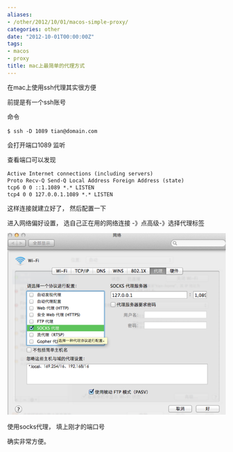 ```yaml
---
aliases:
- /other/2012/10/01/macos-simple-proxy/
categories: other
date: "2012-10-01T00:00:00Z"
tags:
- macos
- proxy
title: mac上最简单的代理方式
---
```


在mac上使用ssh代理其实很方便

前提是有一个ssh账号

命令

`$ ssh -D 1089 tian@domain.com`

会打开端口1089 监听

查看端口可以发现

```
Active Internet connections (including servers)
Proto Recv-Q Send-Q Local Address Foreign Address (state) 
tcp6 0 0 ::1.1089 *.* LISTEN 
tcp4 0 0 127.0.0.1.1089 *.* LISTEN
```

这样连接就建立好了， 然后配置一下

进入网络偏好设置， 选自己正在用的网络连接 -》点高级-》选择代理标签

![Snip20121001 3](/assets/images/2012/10/Snip20121001_3.png "Snip20121001_3.png")

使用socks代理， 填上刚才的端口号

确实非常方便。
